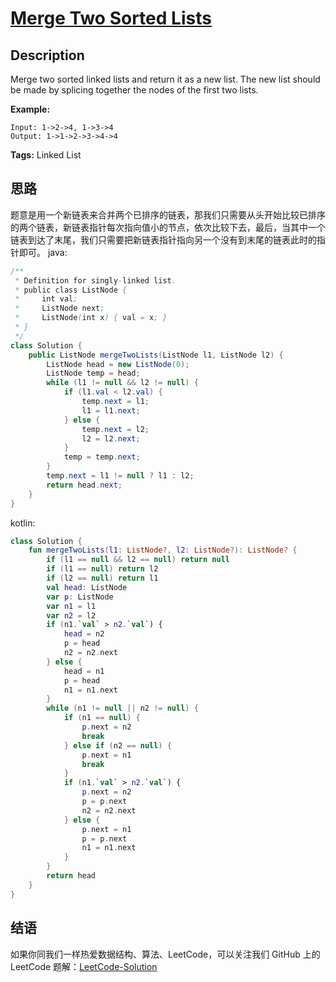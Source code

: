 # [Merge Two Sorted Lists][title]

## Description

Merge two sorted linked lists and return it as a new list. The new list should be made by splicing together the nodes of the first two lists.

**Example:**

```
Input: 1->2->4, 1->3->4
Output: 1->1->2->3->4->4
```

**Tags:** Linked List


## 思路

题意是用一个新链表来合并两个已排序的链表，那我们只需要从头开始比较已排序的两个链表，新链表指针每次指向值小的节点，依次比较下去，最后，当其中一个链表到达了末尾，我们只需要把新链表指针指向另一个没有到末尾的链表此时的指针即可。
java:
```java
/**
 * Definition for singly-linked list.
 * public class ListNode {
 *     int val;
 *     ListNode next;
 *     ListNode(int x) { val = x; }
 * }
 */
class Solution {
    public ListNode mergeTwoLists(ListNode l1, ListNode l2) {
        ListNode head = new ListNode(0);
        ListNode temp = head;
        while (l1 != null && l2 != null) {
            if (l1.val < l2.val) {
                temp.next = l1;
                l1 = l1.next;
            } else {
                temp.next = l2;
                l2 = l2.next;
            }
            temp = temp.next;
        }
        temp.next = l1 != null ? l1 : l2;
        return head.next;
    }
}
```
kotlin:
```kotlin
class Solution {
    fun mergeTwoLists(l1: ListNode?, l2: ListNode?): ListNode? {
        if (l1 == null && l2 == null) return null
        if (l1 == null) return l2
        if (l2 == null) return l1
        val head: ListNode
        var p: ListNode
        var n1 = l1
        var n2 = l2
        if (n1.`val` > n2.`val`) {
            head = n2
            p = head
            n2 = n2.next
        } else {
            head = n1
            p = head
            n1 = n1.next
        }
        while (n1 != null || n2 != null) {
            if (n1 == null) {
                p.next = n2
                break
            } else if (n2 == null) {
                p.next = n1
                break
            }
            if (n1.`val` > n2.`val`) {
                p.next = n2
                p = p.next
                n2 = n2.next
            } else {
                p.next = n1
                p = p.next
                n1 = n1.next
            }
        }
        return head
    }
}
```

## 结语

如果你同我们一样热爱数据结构、算法、LeetCode，可以关注我们 GitHub 上的 LeetCode 题解：[LeetCode-Solution][ls]



[title]: https://leetcode.com/problems/merge-two-sorted-lists
[ls]: https://github.com/RichCodersAndMe/LeetCode-Solution
